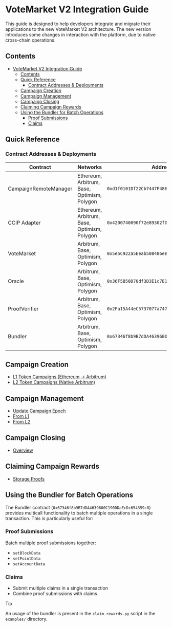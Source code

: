 # VoteMarket V2 Integration Guide

This guide is designed to help developers integrate and migrate their applications to the new VoteMarket V2 architecture. The new version introduces some changes in interaction with the platform, due to native cross-chain operations.

## Contents

- [VoteMarket V2 Integration Guide](#votemarket-v2-integration-guide)
  - [Contents](#contents)
  - [Quick Reference](#quick-reference)
    - [Contract Addresses \& Deployments](#contract-addresses--deployments)
  - [Campaign Creation](#campaign-creation)
  - [Campaign Management](#campaign-management)
  - [Campaign Closing](#campaign-closing)
  - [Claiming Campaign Rewards](#claiming-campaign-rewards)
  - [Using the Bundler for Batch Operations](#using-the-bundler-for-batch-operations)
    - [Proof Submissions](#proof-submissions)
    - [Claims](#claims)

## Quick Reference

### Contract Addresses & Deployments

| Contract              | Networks                                    | Address                                    |
|----------------------|---------------------------------------------|--------------------------------------------|
| CampaignRemoteManager| Ethereum, Arbitrum, Base, Optimism, Polygon | `0xd1f0101Df22Cb7447F486Da5784237AB7a55eB4e` |
| CCIP Adapter         | Ethereum, Arbitrum, Base, Optimism, Polygon | `0x4200740090f72e89302f001da5860000007d7ea7` |
| VoteMarket           | Arbitrum, Base, Optimism, Polygon          | `0x5e5C922a5Eeab508486eB906ebE7bDFFB05D81e5` |
| Oracle               | Arbitrum, Base, Optimism, Polygon          | `0x36F5B50D70df3D3E1c7E1BAf06c32119408Ef7D8` |
| ProofVerifier        | Arbitrum, Base, Optimism, Polygon          | `0x2Fa15A44eC5737077a747ed93e4eBD5b4960a465` |
| Bundler              | Arbitrum, Base, Optimism, Polygon          | `0x67346f8b9B7dDA4639600C190DDaEcDc654359c8` |

## Campaign Creation

- [L1 Token Campaigns (Ethereum → Arbitrum)](guides/campaign_creation.md#l1-token-campaigns-ethereum-arbitrum)
- [L2 Token Campaigns (Native Arbitrum)](guides/campaign_creation.md#l2-token-campaigns-native-arbitrum)

## Campaign Management

- [Update Campaign Epoch](guides/campaign_management.md#update-campaign-epoch)
- [From L1](guides/campaign_management.md#from-l1)
- [From L2](guides/campaign_management.md#from-l2)

## Campaign Closing

- [Overview](guides/campaign_management.md#campaign-closing)

## Claiming Campaign Rewards

- [Storage Proofs](guides/claiming_rewards.md#storage-proofs)

## Using the Bundler for Batch Operations

The Bundler contract (`0x67346f8b9B7dDA4639600C190DDaEcDc654359c8`) provides multicall functionality to batch multiple operations in a single transaction. This is particularly useful for:

### Proof Submissions
Batch multiple proof submissions together:
- `setBlockData`
- `setPointData`
- `setAccountData`

### Claims
- Submit multiple claims in a single transaction
- Combine proof submissions with claims

> [!TIP]
> An usage of the bundler is present in the `claim_rewards.py` script in the `examples/` directory.